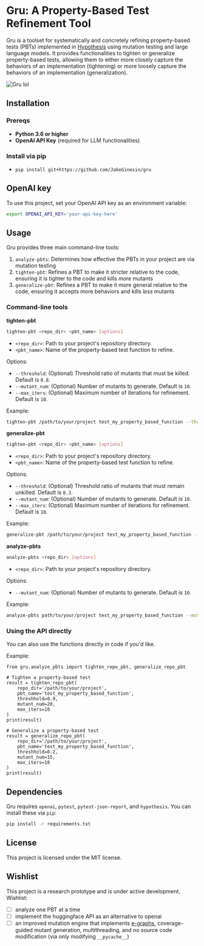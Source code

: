 # Gru: A Property-Based Test Refinement Tool
Gru is a toolset for systematically and concretely refining property-based tests (PBTs) implemented in [Hypothesis](https://hypothesis.readthedocs.io/en/latest/) using mutation testing and large language models. It provides functionalities to tighten or generalize property-based tests, allowing them to either more closely capture the behaviors of an implementation (tightening) or more loosely capture the behaviors of an implementation (generalization). 

![Gru lol](https://static.wikia.nocookie.net/despicableme/images/1/1c/Moonplan.png/revision/latest?cb=20130812133209)

## Installation

### Prereqs
- **Python 3.6 or higher**
- **OpenAI API Key** (required for LLM functionalities)

### Install via pip
- `pip install git+https://github.com/JakeGinesin/gru`

## OpenAI key
To use this project, set your OpenAI API key as an environment variable:
```bash
export OPENAI_API_KEY='your-api-key-here'
```

## Usage
Gru provides three main command-line tools:

1. `analyze-pbts`: Determines how effective the PBTs in your project are via mutation testing
2. `tighten-pbt`: Refines a PBT to make it stricter relative to the code, ensuring it is tighter to the code and kills *more* mutants
3. `generalize-pbt`: Refines a PBT to make it more general relative to the code, ensuring it accepts more behaviors and kills *less* mutants 

### Command-line tools
**tighten-pbt**

```bash
tighten-pbt <repo_dir> <pbt_name> [options]
```
- `<repo_dir>`: Path to your project's repository directory.
- `<pbt_name>`: Name of the property-based test function to refine.

Options:
- `--threshold`: (Optional) Threshold ratio of mutants that must be killed. Default is `0.8`.
- `--mutant_num`: (Optional) Number of mutants to generate. Default is `10`.
- `--max_iters`: (Optional) Maximum number of iterations for refinement. Default is `10`.

Example:
```bash
tighten-pbt /path/to/your/project test_my_property_based_function --threshold 0.9 --mutant_num 20
```

**generalize-pbt**

```bash
tighten-pbt <repo_dir> <pbt_name> [options]
```
- `<repo_dir>`: Path to your project's repository directory.
- `<pbt_name>`: Name of the property-based test function to refine.

Options:
- `--threshold`: (Optional) Threshold ratio of mutants that must remain unkilled. Default is `0.3`.
- `--mutant_num`: (Optional) Number of mutants to generate. Default is `10`.
- `--max_iters`: (Optional) Maximum number of iterations for refinement. Default is `10`.

Example:
```bash
generalize-pbt /path/to/your/project test_my_property_based_function --threshold 0.2 --mutant_num 15
```

**analyze-pbts**
```bash
analyze-pbts <repo_dir> [options]
```
- `<repo_dir>`: Path to your project's repository directory.

Options:
- `--mutant_num`: (Optional) Number of mutants to generate. Default is `10`.

Example:
```bash
analyze-pbts path/to/your/project test_my_property_based_function --mutant_num 15
```

### Using the API directly
You can also use the functions directly in code if you'd like. 

Example:
```
from gru.analyze_pbts import tighten_repo_pbt, generalize_repo_pbt

# Tighten a property-based test
result = tighten_repo_pbt(
    repo_dir='/path/to/your/project',
    pbt_name='test_my_property_based_function',
    threshhold=0.9,
    mutant_num=20,
    max_iters=10
)
print(result)

# Generalize a property-based test
result = generalize_repo_pbt(
    repo_dir='/path/to/your/project',
    pbt_name='test_my_property_based_function',
    threshhold=0.2,
    mutant_num=15,
    max_iters=10
)
print(result)
```

## Dependencies
Gru requires `openai`, `pytest`, `pytest-json-report`, and `hypothesis`. You can install these via `pip`:
```bash
pip install -r requirements.txt
```

## License
This project is licensed under the MIT license.

## Wishlist
This project is a research prototype and is under active development. Wishlist:
- [ ] analyze one PBT at a time
- [ ] implement the huggingface API as an alternative to openai
- [ ] an improved mutation engine that implements [e-graphs](https://effect.systems/doc/course-projects/cornelius.pdf), coverage-guided mutant generation, multithreading, and no source code modification (via only modifying `__pycache__`)
